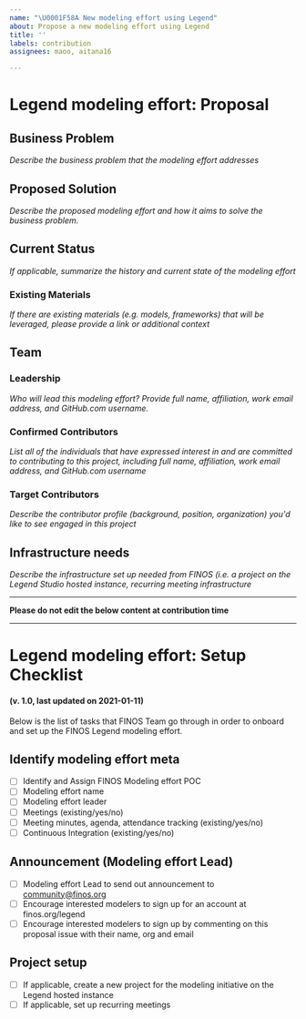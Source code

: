 ```yaml
---
name: "\U0001F58A New modeling effort using Legend"
about: Propose a new modeling effort using Legend
title: ''
labels: contribution
assignees: maoo, aitana16

---
```


# Legend modeling effort: Proposal
## Business Problem
*Describe the business problem that the modeling effort addresses*
 
## Proposed Solution
*Describe the proposed modeling effort and how it aims to solve the business problem.*
 
## Current Status
*If applicable, summarize the history and current state of the modeling effort*
 
### Existing Materials
*If there are existing materials (e.g. models, frameworks) that will be leveraged, please provide a link or additional context*

## Team
### Leadership
*Who will lead this modeling effort? Provide full name, affiliation, work email address, and GitHub.com username.*

### Confirmed Contributors
*List all of the individuals that have expressed interest in and are committed to contributing to this project, including full name, affiliation, work email address, and GitHub.com username*

### Target Contributors
*Describe the contributor profile (background, position, organization) you'd like to see engaged in this project*

## Infrastructure needs
*Describe the infrastructure set up needed from FINOS (i.e. a project on the Legend Studio hosted instance, recurring meeting infrastructure*


----

**Please do not edit the below content at contribution time**

----

# Legend modeling effort: Setup Checklist  
#### (v. 1.0, last updated on 2021-01-11)
Below is the list of tasks that FINOS Team go through in order to onboard and set up the FINOS Legend modeling effort.

## Identify modeling effort meta
- [ ] Identify and Assign FINOS Modeling effort POC
- [ ] Modeling effort name
- [ ] Modeling effort leader
- [ ] Meetings (existing/yes/no)
- [ ] Meeting minutes, agenda, attendance tracking (existing/yes/no)
- [ ] Continuous Integration (existing/yes/no)

## Announcement (Modeling effort Lead)
- [ ] Modeling effort Lead to send out announcement to community@finos.org 
- [ ] Encourage interested modelers to sign up for an account at finos.org/legend
- [ ] Encourage interested modelers to sign up by commenting on this proposal issue with their name, org and email

## Project setup
- [ ] If applicable, create a new project for the modeling initiative on the Legend hosted instance
- [ ] If applicable, set up recurring meetings
